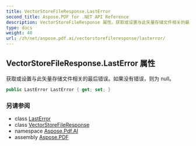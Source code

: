 ```yaml
---
title: VectorStoreFileResponse.LastError
second_title: Aspose.PDF for .NET API Reference
description: VectorStoreFileResponse 属性。获取或设置与此矢量存储文件相关的最后错误。如果没有错误，则为 null
type: docs
weight: 40
url: /zh/net/aspose.pdf.ai/vectorstorefileresponse/lasterror/
---
```

## VectorStoreFileResponse.LastError 属性

获取或设置与此矢量存储文件相关的最后错误。如果没有错误，则为 null。

```csharp
public LastError LastError { get; set; }
```

### 另请参阅

* class [LastError](../../lasterror/)
* class [VectorStoreFileResponse](../)
* namespace [Aspose.Pdf.AI](../../../aspose.pdf.ai/)
* assembly [Aspose.PDF](../../../)